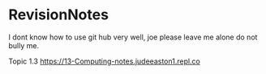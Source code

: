 # RevisionNotes
I dont know how to use git hub very well, joe please leave me alone do not bully me.


Topic 1.3 https://13-Computing-notes.judeeaston1.repl.co
